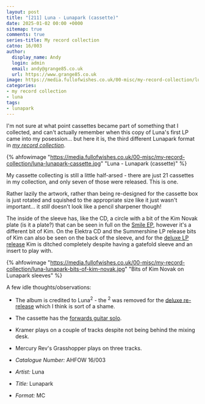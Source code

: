 ```yaml
---
layout: post
title: "[211] Luna - Lunapark (cassette)"
date: 2025-01-02 00:00 +0000
sitemap: true
comments: true
series-title: My record collection 
catno: 16/003
author:
  display_name: Andy
  login: admin
  email: andy@grange85.co.uk
  url: https://www.grange85.co.uk
image: https://media.fullofwishes.co.uk/00-misc/my-record-collection/luna-lunapark-cassette.jpg
categories:
- my record collection
- luna
tags:
- lunapark
---
```

I'm not sure at what point cassettes became part of something that I collected, and can't actually remember when this copy of Luna's first LP came into my posession... but here it is, the third different Lunapark format in [_my record collection_](/category/my-record-collection).

{% ahfowimage "https://media.fullofwishes.co.uk/00-misc/my-record-collection/luna-lunapark-cassette.jpg" "Luna - Lunapark (cassette)" %}

My cassette collecting is still a little half-arsed - there are just 21 cassettes in my collection, and only seven of those were released. This is one.

Rather lazily the artwork, rather than being re-designed for the cassette box is just rotated and squished to the appropriate size like it just wasn't important... it _still_ doesn't look like a pencil sharpener though!

The inside of the sleeve has, like the CD, a circle with a bit of the Kim Novak plate (is it a plate?) that can be seen in full on the [Smile EP](/2024/12/05/my-record-collection-194-luna-smile-ep/), however it's a different bit of Kim. On the Elektra CD and the Summershine LP release bits of Kim can also be seen on the back of the sleeve, and for the [deluxe LP release](/2024/08/01/my-record-collection-158-luna-lunapark-deluxe-2xlp/) Kim is ditched completely despite having a gatefold sleeve and an insert to play with.

{% ahfowimage "https://media.fullofwishes.co.uk/00-misc/my-record-collection/luna-lunapark-bits-of-kim-novak.jpg" "Bits of Kim Novak on Lunapark sleeves" %}

A few idle thoughts/observations:

 - The album is credited to Luna<sup>2</sup> - the <sup>2</sup> was removed for the [deluxe re-release](/2024/08/01/my-record-collection-158-luna-lunapark-deluxe-2xlp/) which I think is sort of a shame.
 - The cassette has the [forwards guitar solo](/2011/11/11/audio-i-want-everything-back-and-forth/).
 - Kramer plays on a couple of tracks despite not being behind the mixing desk.
 - Mercury Rev's Grasshopper plays on three tracks.
 
  - *Catalogue Number:* AHFOW 16/003
  - *Artist:* Luna
  - *Title:* Lunapark
  - *Format:* MC
